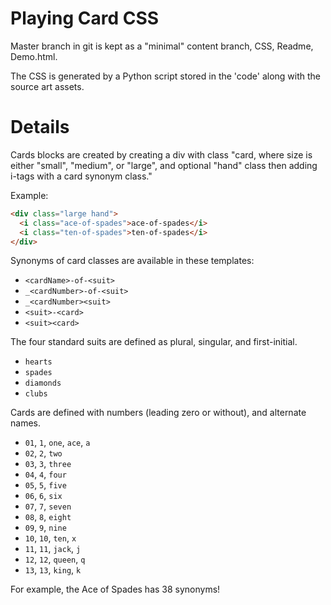 # Playing Card CSS 

Master branch in git is kept as a "minimal" content branch, CSS, Readme, Demo.html.

The CSS is generated by a Python script stored in the 'code' along with the source art assets.

# Details

Cards blocks are created by creating a div with class "card<size>, where size is either "small", "medium", or "large", and optional "hand" class then adding i-tags with a card synonym class."

Example:

```html
<div class="large hand">
  <i class="ace-of-spades">ace-of-spades</i>
  <i class="ten-of-spades">ten-of-spades</i>
</div>
```

Synonyms of card classes are available in these templates:

- `<cardName>-of-<suit>`
- `_<cardNumber>-of-<suit>`
- `_<cardNumber><suit>`
- `<suit>-<card>`
- `<suit><card>`

The four standard suits are defined as plural, singular, and first-initial.

- `hearts`
- `spades`
- `diamonds`
- `clubs`

Cards are defined with numbers (leading zero or without), and alternate names.

- `01`, `1`, `one`, `ace`, `a`
- `02`, `2`, `two`
- `03`, `3`, `three`
- `04`, `4`, `four`
- `05`, `5`, `five`
- `06`, `6`, `six`
- `07`, `7`, `seven`
- `08`, `8`, `eight`
- `09`, `9`, `nine`
- `10`, `10`, `ten`, `x`
- `11`, `11`, `jack`, `j`
- `12`, `12`, `queen`, `q`
- `13`, `13`, `king`, `k`

For example, the Ace of Spades has 38 synonyms!
